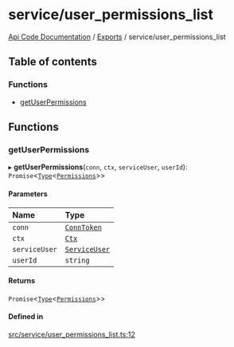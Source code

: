 # service/user\_permissions\_list
 
[Api Code Documentation](../README.md) / [Exports](../modules.md) / service/user\_permissions\_list

## Table of contents

### Functions

- [getUserPermissions](service_user_permissions_list.md#getuserpermissions)

## Functions

### getUserPermissions

▸ **getUserPermissions**(`conn`, `ctx`, `serviceUser`, `userId`): `Promise`\<[`Type`](result.md#type)\<[`Permissions`](service_domain_permissions.md#permissions)\>\>

#### Parameters

| Name | Type |
| :------ | :------ |
| `conn` | [`ConnToken`](service_conn.md#conntoken) |
| `ctx` | [`Ctx`](../interfaces/lib_ctx.Ctx.md) |
| `serviceUser` | [`ServiceUser`](../interfaces/service_domain_organization_service_user.ServiceUser.md) |
| `userId` | `string` |

#### Returns

`Promise`\<[`Type`](result.md#type)\<[`Permissions`](service_domain_permissions.md#permissions)\>\>

#### Defined in

[src/service/user_permissions_list.ts:12](https://github.com/openkfw/TruBudget/blob/d07ad94/api/src/service/user_permissions_list.ts#L12)
